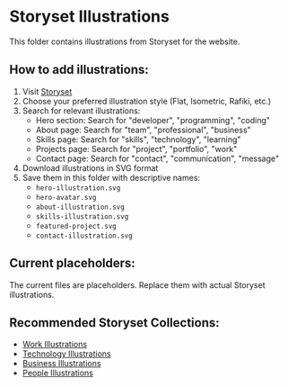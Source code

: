 # Storyset Illustrations

This folder contains illustrations from Storyset for the website.

## How to add illustrations:

1. Visit [Storyset](https://storyset.com)
2. Choose your preferred illustration style (Flat, Isometric, Rafiki, etc.)
3. Search for relevant illustrations:
   - Hero section: Search for "developer", "programming", "coding"
   - About page: Search for "team", "professional", "business"
   - Skills page: Search for "skills", "technology", "learning"
   - Projects page: Search for "project", "portfolio", "work"
   - Contact page: Search for "contact", "communication", "message"
4. Download illustrations in SVG format
5. Save them in this folder with descriptive names:
   - `hero-illustration.svg`
   - `hero-avatar.svg`
   - `about-illustration.svg`
   - `skills-illustration.svg`
   - `featured-project.svg`
   - `contact-illustration.svg`

## Current placeholders:
The current files are placeholders. Replace them with actual Storyset illustrations.

## Recommended Storyset Collections:
- [Work Illustrations](https://storyset.com/work)
- [Technology Illustrations](https://storyset.com/technology)
- [Business Illustrations](https://storyset.com/business)
- [People Illustrations](https://storyset.com/people)